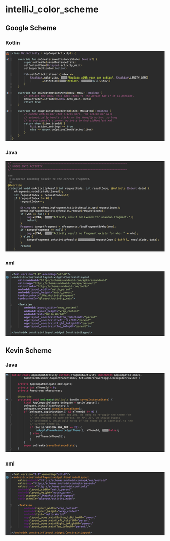 # intelliJ_color_scheme

Google Scheme
-----

### Kotlin
![Google Kotlin](https://github.com/kimkevin/intelliJ_color_scheme/blob/master/capture/capture_google_kotlin.png)

### Java
![Google Kotlin](https://github.com/kimkevin/intelliJ_color_scheme/blob/master/capture/capture_google_java)

### xml
![Google Kotlin](https://github.com/kimkevin/intelliJ_color_scheme/blob/master/capture/capture_google_xml.png)


Kevin Scheme
-----

### Java
![Google Kotlin](https://github.com/kimkevin/intelliJ_color_scheme/blob/master/capture/capture_kevin_java.png)

### xml
![Google Kotlin](https://github.com/kimkevin/intelliJ_color_scheme/blob/master/capture/capture_kevin_xml.png)
